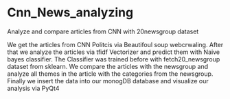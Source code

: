 # Cnn_News_analyzing
Analyze and compare articles from CNN with 20newsgroup dataset

We get the articles from CNN Politcis via Beautifoul soup webcrwaling.
After that we analyze the articles via tfidf Vectorizer and predict them with Naive bayes classifier.
The Classifier was trained before with fetch20_newsgroup dataset from sklearn.
We compare the articles with the newsgroup and analyze all themes in the article with the categories from the newsgroup.
Finally we insert the data into our monogDB database and visualize our analysis via PyQt4

